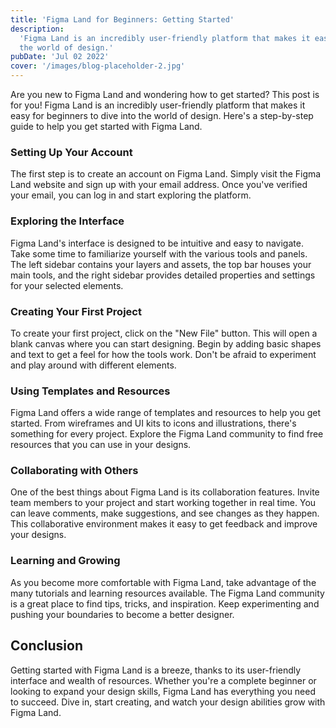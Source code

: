 ```yaml
---
title: 'Figma Land for Beginners: Getting Started'
description:
  'Figma Land is an incredibly user-friendly platform that makes it easy for beginners to dive into
  the world of design.'
pubDate: 'Jul 02 2022'
cover: '/images/blog-placeholder-2.jpg'
---
```


Are you new to Figma Land and wondering how to get started? This post is for you! Figma Land is an
incredibly user-friendly platform that makes it easy for beginners to dive into the world of design.
Here's a step-by-step guide to help you get started with Figma Land.

### Setting Up Your Account

The first step is to create an account on Figma Land. Simply visit the Figma Land website and sign
up with your email address. Once you've verified your email, you can log in and start exploring the
platform.

### Exploring the Interface

Figma Land's interface is designed to be intuitive and easy to navigate. Take some time to
familiarize yourself with the various tools and panels. The left sidebar contains your layers and
assets, the top bar houses your main tools, and the right sidebar provides detailed properties and
settings for your selected elements.

### Creating Your First Project

To create your first project, click on the "New File" button. This will open a blank canvas where
you can start designing. Begin by adding basic shapes and text to get a feel for how the tools work.
Don't be afraid to experiment and play around with different elements.

### Using Templates and Resources

Figma Land offers a wide range of templates and resources to help you get started. From wireframes
and UI kits to icons and illustrations, there's something for every project. Explore the Figma Land
community to find free resources that you can use in your designs.

### Collaborating with Others

One of the best things about Figma Land is its collaboration features. Invite team members to your
project and start working together in real time. You can leave comments, make suggestions, and see
changes as they happen. This collaborative environment makes it easy to get feedback and improve
your designs.

### Learning and Growing

As you become more comfortable with Figma Land, take advantage of the many tutorials and learning
resources available. The Figma Land community is a great place to find tips, tricks, and
inspiration. Keep experimenting and pushing your boundaries to become a better designer.

## Conclusion

Getting started with Figma Land is a breeze, thanks to its user-friendly interface and wealth of
resources. Whether you're a complete beginner or looking to expand your design skills, Figma Land
has everything you need to succeed. Dive in, start creating, and watch your design abilities grow
with Figma Land.
